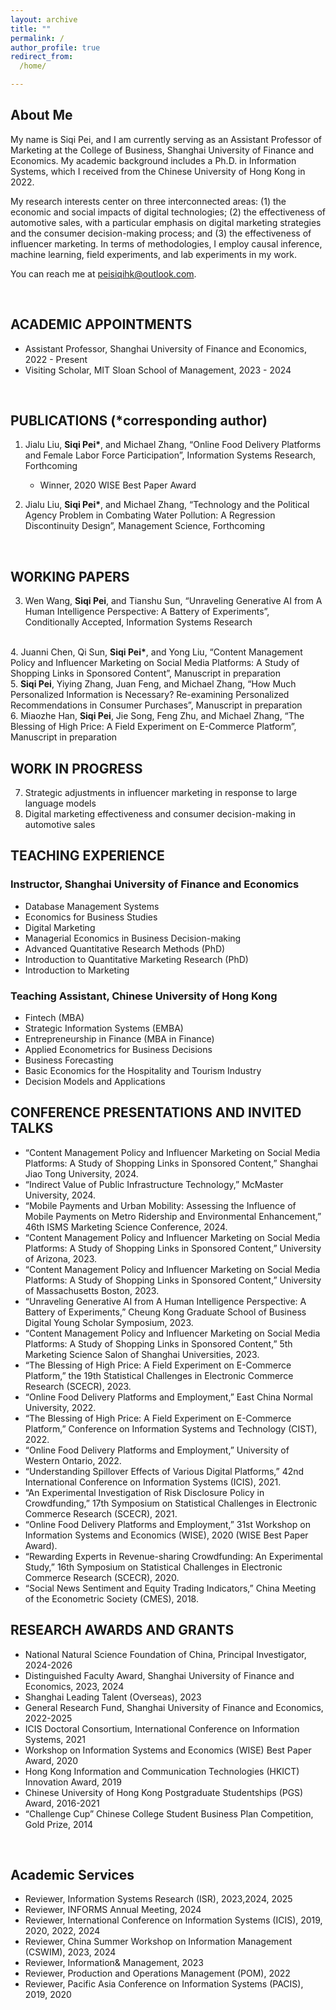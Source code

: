 ```yaml
---
layout: archive
title: ""
permalink: /
author_profile: true
redirect_from:
  /home/

---
```


## <left> About Me </left>

My name is Siqi Pei, and I am currently serving as an Assistant Professor of Marketing at the College of Business, Shanghai University of Finance and Economics. My academic background includes a Ph.D. in Information Systems, which I received from the Chinese University of Hong Kong in 2022.

My research interests center on three interconnected areas: (1) the economic and social impacts of digital technologies; (2) the effectiveness of automotive sales, with a particular emphasis on digital marketing strategies and the consumer decision-making process; and (3) the effectiveness of influencer marketing. In terms of methodologies, I employ causal inference, machine learning, field experiments, and lab experiments in my work.

You can reach me at [peisiqihk@outlook.com](mailto:peisiqihk@outlook.com).

<br>

## <left> ACADEMIC APPOINTMENTS </left>
<style>
pre {
  font-family: "Academicons";
}
</style>

[//]: # (<pre>)

[//]: # (Massachusetts Institute of Technology, MIT Sloan School of Management)

[//]: # (- Visiting Scholar                     2023 - 2024 &#40;expected&#41; )

[//]: # ( )
[//]: # (Shanghai University of Finance and Economics, College of Business)

[//]: # (- Assistant Professor                  2022 - Present)

[//]: # (</pre>)
- Assistant Professor, Shanghai University of Finance and Economics, 2022 - Present
- Visiting Scholar, MIT Sloan School of Management, 2023 - 2024




<br>  

## <left> PUBLICATIONS (*corresponding author) </left>

1. Jialu Liu, <b>Siqi Pei*</b>, and Michael Zhang, “Online Food Delivery Platforms and Female Labor Force Participation”, Information Systems Research, Forthcoming
    - Winner, 2020 WISE Best Paper Award    

2. Jialu Liu, <b>Siqi Pei*</b>, and Michael Zhang, “Technology and the Political Agency Problem in Combating Water Pollution: A Regression Discontinuity Design”, Management Science, Forthcoming
<br> 

## <left> WORKING PAPERS <left>
3. Wen Wang, <b>Siqi Pei</b>, and Tianshu Sun, “Unraveling Generative AI from A Human Intelligence Perspective: A Battery of Experiments”, Conditionally Accepted, Information Systems Research
<br>
4. Juanni Chen, Qi Sun, <b>Siqi Pei*</b>, and Yong Liu, “Content Management Policy and Influencer Marketing on Social Media Platforms: A Study of Shopping Links in Sponsored Content”, Manuscript in preparation
<br>  
5. <b>Siqi Pei</b>, Yiying Zhang, Juan Feng, and Michael Zhang, “How Much Personalized Information is Necessary? Re-examining Personalized Recommendations in Consumer Purchases”, Manuscript in preparation <br>
6. Miaozhe Han, <b>Siqi Pei</b>, Jie Song, Feng Zhu, and Michael Zhang,  “The Blessing of High Price: A Field Experiment on E-Commerce Platform”, Manuscript in preparation <br>

## <left> WORK IN PROGRESS </left>

7. Strategic adjustments in influencer marketing in response to large language models 
8. Digital marketing effectiveness and consumer decision-making in automotive sales



## <left> TEACHING EXPERIENCE </left>

### <left> Instructor, Shanghai University of Finance and Economics </left>
- Database Management Systems
- Economics for Business Studies
- Digital Marketing
- Managerial Economics in Business Decision-making
- Advanced Quantitative Research Methods (PhD)
- Introduction to Quantitative Marketing Research (PhD)
- Introduction to Marketing

### <left> Teaching Assistant, Chinese University of Hong Kong </left>
- Fintech (MBA)
- Strategic Information Systems (EMBA)
- Entrepreneurship in Finance (MBA in Finance)
- Applied Econometrics for Business Decisions
- Business Forecasting
- Basic Economics for the Hospitality and Tourism Industry
- Decision Models and Applications

## <left> CONFERENCE PRESENTATIONS AND INVITED TALKS  </left>
- “Content Management Policy and Influencer Marketing on Social Media Platforms: A Study of Shopping Links in Sponsored Content,” Shanghai Jiao Tong University, 2024.
- “Indirect Value of Public Infrastructure Technology,” McMaster University, 2024.
- “Mobile Payments and Urban Mobility: Assessing the Influence of Mobile Payments on Metro Ridership and Environmental Enhancement,” 46th ISMS Marketing Science Conference, 2024.
- “Content Management Policy and Influencer Marketing on Social Media Platforms: A Study of Shopping Links in Sponsored Content,” University of Arizona, 2023.
- “Content Management Policy and Influencer Marketing on Social Media Platforms: A Study of Shopping Links in Sponsored Content,” University of Massachusetts Boston, 2023.
- “Unraveling Generative AI from A Human Intelligence Perspective: A Battery of Experiments,” Cheung Kong Graduate School of Business Digital Young Scholar Symposium, 2023.
- “Content Management Policy and Influencer Marketing on Social Media Platforms: A Study of Shopping Links in Sponsored Content,” 5th Marketing Science Salon of Shanghai Universities, 2023.
- “The Blessing of High Price: A Field Experiment on E-Commerce Platform,” the 19th Statistical Challenges in Electronic Commerce Research  (SCECR), 2023.
- “Online Food Delivery Platforms and Employment,” East China Normal University, 2022.
- “The Blessing of High Price: A Field Experiment on E-Commerce Platform,” Conference on Information Systems and Technology (CIST), 2022.
- “Online Food Delivery Platforms and Employment,” University of Western Ontario, 2022.
- “Understanding Spillover Effects of Various Digital Platforms,” 42nd International Conference on Information Systems (ICIS), 2021.
- “An Experimental Investigation of Risk Disclosure Policy in Crowdfunding,” 17th Symposium on Statistical Challenges in Electronic Commerce Research (SCECR), 2021.
- “Online Food Delivery Platforms and Employment,” 31st Workshop on Information Systems and Economics (WISE), 2020 (WISE Best Paper Award).
- “Rewarding Experts in Revenue-sharing Crowdfunding: An Experimental Study,” 16th Symposium on Statistical Challenges in Electronic Commerce Research (SCECR), 2020.
- “Social News Sentiment and Equity Trading Indicators,” China Meeting of the Econometric Society (CMES), 2018.


## <left> RESEARCH AWARDS AND GRANTS </left>
- National Natural Science Foundation of China, Principal Investigator, 2024-2026
- Distinguished Faculty Award, Shanghai University of Finance and Economics, 2023, 2024
- Shanghai Leading Talent (Overseas), 2023
- General Research Fund, Shanghai University of Finance and Economics, 2022-2025
- ICIS Doctoral Consortium, International Conference on Information Systems, 2021
- Workshop on Information Systems and Economics (WISE) Best Paper Award, 2020
- Hong Kong Information and Communication Technologies (HKICT) Innovation Award, 2019
- Chinese University of Hong Kong Postgraduate Studentships (PGS) Award, 2016-2021
- “Challenge Cup” Chinese College Student Business Plan Competition, Gold Prize, 2014
<br>  

## <left> Academic Services </left>
- Reviewer, Information Systems Research (ISR), 2023,2024, 2025
- Reviewer, INFORMS Annual Meeting, 2024
- Reviewer, International Conference on Information Systems (ICIS), 2019, 2020, 2022, 2024
- Reviewer, China Summer Workshop on Information Management (CSWIM), 2023, 2024
- Reviewer, Information& Management, 2023
- Reviewer, Production and Operations Management (POM), 2022
- Reviewer, Pacific Asia Conference on Information Systems (PACIS), 2019, 2020
